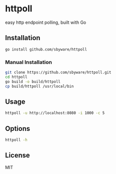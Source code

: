 # httpoll

easy http endpoint polling, built with Go

## Installation

```bash
go install github.com/sbyware/httpoll
```
### Manual Installation

```bash
git clone https://github.com/sbyware/httpoll.git
cd httpoll
go build -o build/httpoll
cp build/httpoll /usr/local/bin
```

## Usage

```bash
httpoll -u http://localhost:8080 -i 1000 -c 5
```

## Options

```bash
httpoll -h
```

## License

MIT